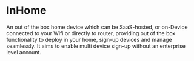 # InHome
An out of the box home device which can be SaaS-hosted, or on-Device connected to your Wifi or directly to router, providing out of the box functionality to deploy in your home, sign-up devices and manage seamlessly. It aims to enable multi device sign-up without an enterprise level account.
